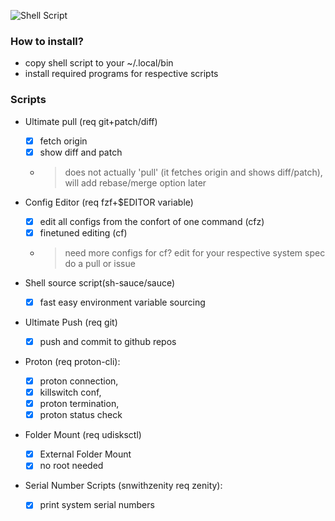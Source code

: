 ![Shell Script](https://img.shields.io/badge/shell_script-%23121011.svg?style=for-the-badge&logo=gnu-bash&logoColor=black&color=purple)

### How to install?
* copy shell script to your ~/.local/bin
* install required programs for respective scripts

### Scripts
* Ultimate pull (req git+patch/diff)
   - [x] fetch origin
   - [x] show diff and patch
   -   > does not actually 'pull' (it fetches origin and shows diff/patch), will add rebase/merge option later

* Config Editor (req fzf+$EDITOR variable)
   - [x] edit all configs from the confort of one command (cfz)
   - [x] finetuned editing (cf)
   -   > need more configs for cf? edit for your respective system spec do a pull or issue

* Shell source script(sh-sauce/sauce)
   - [x] fast easy environment variable sourcing

* Ultimate Push (req git)
   - [x] push and commit to github repos

* Proton (req proton-cli):
   - [x] proton connection, 
   - [x] killswitch conf, 
   - [x] proton termination,
   - [x] proton status check

* Folder Mount (req udisksctl)
   - [x] External Folder Mount
   - [x] no root needed

* Serial Number Scripts (snwithzenity req zenity):
   - [x] print system serial numbers

